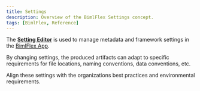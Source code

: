 ```yaml
---
title: Settings
description: Overview of the BimlFlex Settings concept.
tags: [BimlFlex, Reference]
---
```



The [**Setting Editor**](bimlflex-setting-editor) is used to manage metadata and framework settings in the [BimlFlex App](metadata-editors-overview).

By changing settings, the produced artifacts can adapt to specific requirements for file locations, naming conventions, data conventions, etc.

Align these settings with the organizations best practices and environmental requirements.
